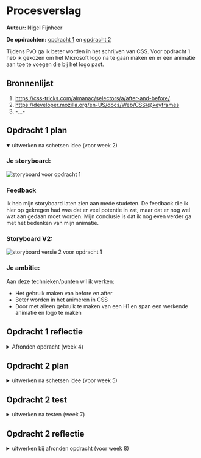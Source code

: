 # Procesverslag
**Auteur:** Nigel Fijnheer

**De opdrachten:** [opdracht 1](opdracht1/index.html) en [opdracht 2](opdracht2/index.html)

Tijdens FvO ga ik beter worden in het schrijven van CSS. Voor opdracht 1 heb ik gekozen om het Microsoft logo na te gaan maken en er een animatie aan toe te voegen die bij het logo past.


## Bronnenlijst
  1. https://css-tricks.com/almanac/selectors/a/after-and-before/
  2. https://developer.mozilla.org/en-US/docs/Web/CSS/@keyframes
  3. -...-



## Opdracht 1 plan

<details open>
  <summary>uitwerken na schetsen idee (voor week 2)</summary>


  ### Je storyboard:
  <img src="readme-images/storyboardv1.jpg" width="375px" alt="storyboard voor opdracht 1">

  ### Feedback
  Ik heb mijn storyboard laten zien aan mede studeten. De feedback die ik hier op gekregen had was dat er veel potentie in zat, maar dat er nog wel wat aan gedaan moet worden. Mijn conclusie is dat ik nog even verder ga met het bedenken van mijn animatie.

  ### Storyboard V2:
  <img src="readme-images/storyboardv2.jpg" width="375px" alt="storyboard versie 2 voor opdracht 1">

  ### Je ambitie: 
  Aan deze technieken/punten wil ik werken:
  - Het gebruik maken van before en after
  - Beter worden in het animeren in CSS
  - Door met alleen gebruik te maken van een H1 en span een werkende animatie en logo te maken
 
</details>



## Opdracht 1 reflectie

<details>
  <summary>Afronden opdracht (week 4)</summary>


  ### Je uitkomst - karakteristiek screenshot(s):
  <img src="readme-images/Resultaat.png" width="375px" alt="uitomst opdracht 1">

  Voor het logo van Microsoft heb ik gekozen om alles een beetje om te laten vallen.

  ### Dit ging goed/Heb ik geleerd: 
  Tijdens dit project heb ik veel geleerd over CSS animaties, en heb geleerd hoe before en after nou precies werken. Ik wist voordat ik aan dit project ging werken niet dat je meerdere animaties kon toepassen op een element. Dit heb ik gebruikt bij de blokjes van Microsoft.

  <img src="readme-images/dblanimation.png" width="375px" alt="top">


  ### Dit was lastig/Is niet gelukt:
  Ik heb het niet voor elkaar kunnen krijgen om de reduced motion toe te passen. 

  <img src="readme-images/nope1.png" width="375px" alt="bummer">

  Wat ook niet gelukt is is om de animatie te blijven loopen. Als de animatie voorbij is gaat hij niet opnieuw
</details>



## Opdracht 2 plan

<details>
  <summary>uitwerken na schetsen idee (voor week 5)</summary>


  ### Je ontwerp:
  <img src="readme-images/opd2.jpg" width="375px" alt="ontwerp opdracht 2">


  ### Je ambitie: 
  Aan deze technieken/punten wil ik werken:
  - Alle nummers van de bingo kaart moeten random zijn.
  - De balletjes moeten een voor een op het scherm komen.
  - Deze dingen wil ik oplossen met javascript.
  - Bingo kaart moet te kunnen bedienen zijn met toetsenbord
  - BINGO roepen als je klaar bent om het spelletje te winnen.
</details>



## Opdracht 2 test

<details>
  <summary>uitwerken na testen (week 7)</summary>

  Neem minimaal 5 bevindingen op:



  ### Bevinding 1:
  De bingo kaart is niet te bedienen met toetsenbord.

  #### oplossing:
  Om de bingo te bedienen met het toetsenbord heb ik tabindex aan de list items toegevoegd. Op die manier kan je met je toetsenbord over de list items heen gaan. Ik ben daarbij begonnen bij 4 zodat de button eerst komen.
  
<img width="200" alt="tabindex" src="https://user-images.githubusercontent.com/34651169/174636069-40d7cbdb-3435-48c1-a80c-a795423957c3.png">



  ### Bevinding 2:
  Je kan geen nieuwe bingo kaart starten.

  #### oplossing:
  De knop om een bingo kaart te starten werkt maar een keer. De balletjes die komen word twee keer gedaan als je er nog een keer op klikt. Ik heb het niet voor elkaar gekregen om dit top te lossen. Ik heb geprobeerd om de Array leeg te maken waar de balletjes in zitten, maar dat heeft niet gewerkt.
  
<img width="400" alt="GenerateBall" src="https://user-images.githubusercontent.com/34651169/174637139-8ee2a2f2-41ea-467a-a907-a0d74ce6caad.png">



   ### Bevinding 3:
  Je kan niet de vakjes aanklikken met het toetsenbord

  #### oplossing:
  Het toevoegen van de tabindex is niet genoeg om de vakjes ook echt te laten werken. Ik heb gebruik gemaakt van keypress event op de toets Enter om dit te laten werken.
  
  <img width="400" alt="Enter toets bediening" src="https://user-images.githubusercontent.com/34651169/174637953-fb1ad125-f844-4fec-816e-d771808f056c.png">

  
  
  
   ### Bevinding 4:
  Geen light mode.

  #### oplossing:
  Mijn computer staat eigenlijk altijd op darkmode, dus ik moest dit nog omzetten naar light mode. Ik heb alle custom colors gezet in een prefers color scheme dark, en de root aangepast naar de light colors.
  
  
  
   ### Bevinding 5:
  Bingo roepen werkt niet altijd

  #### oplossing:
  Het roepen van bingo werkt niet altijd omdat de computer "bingo" of "Bingo" hoort. Dit zijn blijkbaar 2 verschillende dingen. Om dit op te lossen heb ik beide woorden toegevoegd aan de commands.
  
  <img width="280" alt="Bingo" src="https://user-images.githubusercontent.com/34651169/174638652-9dfb5cd0-5365-4487-8582-2091780f7d98.png">

</details>



## Opdracht 2 reflectie

<details>
  <summary>uitwerken bij afronden opdracht (voor week 8)</summary>

  ### Je uitkomst - karakteristiek screenshot(s):

<img width="375" alt="Opdracht 2" src="https://user-images.githubusercontent.com/34651169/174638996-6ff1aa8e-f3f8-4d15-93db-4c6268c9742b.png">


  ### Dit ging goed/Heb ik geleerd: 
  Wat goed ging is het gebruik van javascript. Ik wist van te voren dat er veel met JS gedaan moest worden om dit in elkaar te zetten. Ik had nog niet heel veel ervaring hiermee, dus ik ben blij dat het meeste gelukt is. Ik heb geleerd hoe math.random en foreach loops werken. Dit heb ik gebruikt om de balletjes te genereren.

<img width="375" alt="top" src="https://user-images.githubusercontent.com/34651169/174639484-8db0f3aa-fc59-4c1a-ac7e-563360db02db.png">


  ### Dit was lastig/Is niet gelukt:
  Ik vond het lastig om random nummers te krijgen in de vakjes. Eerst probeerde ik dat met volledig random nummers, maar ik heb uiteindelijk alle nummers in een array gezet, en daarvan random nummers gepakt. 
  
  Ook wat niet is gelukt is het starten van een nieuwe kaart. De knop nieuw werkt maar een keer. Als je er nog een keer op klikt gaat hij niet opnieuw lopen, maar twee keer.
  
  Uiteindelijk heeft het javascript me erg veel tijd gekost en heb daardoor niet alles visueel mooi kunnen maken. Ik had graag nog wat meer animaties en interacties willen toevoegen met het maken van een nieuwe kaart, maar dit is helaas niet gelukt. Ik ben wel blij dat het iets is geworden wat werkt. Er worden echt random nummers gemaakt, en de balletjes zijn ook elke keer anders.

  <img width="375" alt="bummer" src="https://user-images.githubusercontent.com/34651169/174640187-b9c40d6b-8cc0-44be-aa49-6bce72a1955a.png">

</details>
